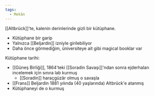 ```yaml
---
tags:
  - Mekân
---  
```

  
[[Altbrück]]'te, kalenin derinlerinde gizli bir kütüphane.  
  
- Kütüphane bir garip  
- Yalnızca [[Beljardin]] izniyle girilebiliyor  
- Daha önce görmediğim, üniversiteye ait gibi magical booklar var  
  
  
Kütüphane tarihi:  
  
- [[Güneş Birliği]], 1864'teki [[Soradin Savaşı]]'ndan sonra ejderhaları incelemek için sınıra lab kurmuş  
	- [[Soradin]] haraçgüzâr olmuş o savaşla  
- [[Frans]] Beljardin 1881 yılında (40 yaşlarında) Altbrück'e atanmış  
- Kütüphaneyi de o kurmuş